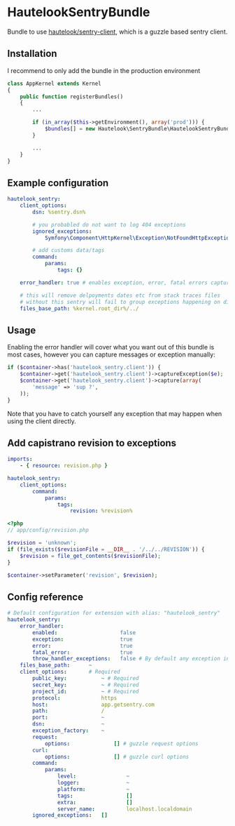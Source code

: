 HautelookSentryBundle
=====================

Bundle to use [hautelook/sentry-client](https://github.com/hautelook/sentry-client), which is a guzzle based sentry
client.

Installation
------------

I recommend to only add the bundle in the production environment

```php
class AppKernel extends Kernel
{
    public function registerBundles()
    {
        ...

        if (in_array($this->getEnvironment(), array('prod'))) {
            $bundles[] = new Hautelook\SentryBundle\HautelookSentryBundle();
        }

        ...
    }
}
```

Example configuration
---------------------

```yaml
hautelook_sentry:
    client_options:
        dsn: %sentry.dsn%

        # you probabled do not want to log 404 exceptions
        ignored_exceptions:
            Symfony\Component\HttpKernel\Exception\NotFoundHttpException: true

        # add customs data/tags
        command:
            params:
                tags: {}

    error_handler: true # enables exception, error, fatal errors capture

    # this will remove delpoyments dates etc from stack traces files
    # without this sentry will fail to group exceptions happening on different capistrano deployments
    files_base_path: %kernel.root_dir%/../
```

Usage
-----

Enabling the error handler will cover what you want out of this bundle is most cases, however you can capture messages
or exception manually:

```php
if ($container->has('hautelook_sentry.client')) {
    $container->get('hautelook_sentry.client')->captureException($e);
    $container->get('hautelook_sentry.client')->capture(array(
        'message' => 'sup ?',
    ));
}
```

Note that you have to catch yourself any exception that may happen when using the client directly.

Add capistrano revision to exceptions
-------------------------------------

```yaml
imports:
    - { resource: revision.php }

hautelook_sentry:
    client_options:
        command:
            params:
                tags:
                    revision: %revision%
```

```php
<?php
// app/config/revision.php

$revision = 'unknown';
if (file_exists($revisionFile = __DIR__ . '/../../REVISION')) {
    $revision = file_get_contents($revisionFile);
}

$container->setParameter('revision', $revision);
```

Config reference
----------------

```yaml
# Default configuration for extension with alias: "hautelook_sentry"
hautelook_sentry:
    error_handler:
        enabled:                    false
        exception:                  true
        error:                      true
        fatal_error:                true
        throw_handler_exceptions:   false # By default any exception in the handler will be catched and ignored. Set to true to debug connection errors etc.
    files_base_path:      ~
    client_options:       # Required
        public_key:           ~ # Required
        secret_key:           ~ # Required
        project_id:           ~ # Required
        protocol:             https
        host:                 app.getsentry.com
        path:                 /
        port:                 ~
        dsn:                  ~
        exception_factory:    ~
        request:
            options:              [] # guzzle request options
        curl:
            options:              [] # guzzle curl options
        command:
            params:
                level:                ~
                logger:               ~
                platform:             ~
                tags:                 []
                extra:                []
                server_name:          localhost.localdomain
        ignored_exceptions:   []
```
